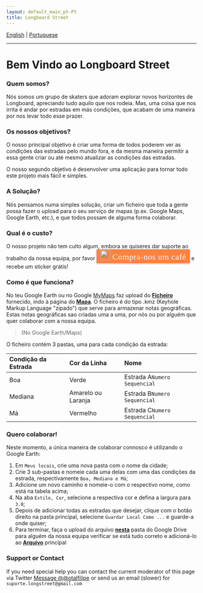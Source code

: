 ```yaml
---
layout: default_main_pt-Pt
title: Longboard Street
---
```

[English](./index.html)  |  [Portuguese](./pt_PT/index_pt-Pt.html)
* * *
# Bem Vindo ao Longboard Street

### Quem somos?

Nós somos um grupo de skaters que adoram explorar novos horizontes de Longboard, apreciando tudo aquilo que nos rodeia. Mas, uma coisa que nos irrita é andar por estradas em más condições, que acabam de uma maneira por nos levar todo esse prazer.

### Os nossos objetivos?

O nosso principal objetivo é criar uma forma de todos poderem ver as condições das estradas pelo mundo fora, e da mesma maneira permitir a essa gente criar ou até mesmo atualizar as condições das estradas.

O nosso segundo objetivo é desenvolver uma aplicação para tornar todo este projeto mais fácil e simples.

### A Solução?

Nós pensamos numa simples solução, criar um ficheiro que toda a gente possa fazer o upload para o seu serviço de mapas (p.ex. Google Maps, Google Earth, etc.), e que todos possam de alguma forma colaborar.

### Qual é o custo?

O nosso projeto não tem culto algum, embora se quiseres dar suporte ao trabalho da nossa equipa, por favor <style>.bmc-button img{width: 27px !important;margin-bottom: 1px !important;box-shadow: none !important;border: none !important;vertical-align: middle !important;}.bmc-button{line-height: 36px !important;height:37px !important;text-decoration: none !important;display:inline-flex !important;color:#FFFFFF !important;background-color:#FF813F !important;border-radius: 3px !important;border: 1px solid transparent !important;padding: 1px 9px !important;font-size: 22px !important;letter-spacing: 0.6px !important;box-shadow: 0px 1px 2px rgba(190, 190, 190, 0.5) !important;-webkit-box-shadow: 0px 1px 2px 2px rgba(190, 190, 190, 0.5) !important;margin: 0 auto !important;font-family:'Cookie', cursive !important;-webkit-box-sizing: border-box !important;box-sizing: border-box !important;-o-transition: 0.3s all linear !important;-webkit-transition: 0.3s all linear !important;-moz-transition: 0.3s all linear !important;-ms-transition: 0.3s all linear !important;transition: 0.3s all linear !important;}.bmc-button:hover, .bmc-button:active, .bmc-button:focus {-webkit-box-shadow: 0px 1px 2px 2px rgba(190, 190, 190, 0.5) !important;text-decoration: none !important;box-shadow: 0px 1px 2px 2px rgba(190, 190, 190, 0.5) !important;opacity: 0.85 !important;color:#FFFFFF !important;}</style><link href="https://fonts.googleapis.com/css?family=Cookie" rel="stylesheet"><a class="bmc-button" target="_blank" href="https://www.buymeacoffee.com/longstreet"><img src="https://bmc-cdn.nyc3.digitaloceanspaces.com/BMC-button-images/BMC-btn-logo.svg" alt="Compra-nos um café"><span style="margin-left:5px">Compra-nos um café</span></a> e recebe um sticker grátis!

### Como é que funciona?

No teu Google Earth ou no Google [MyMaps](https://www.google.com/mymaps/) faz upload do **[Ficheiro](./map-page.html)** fornecido, indo à página do **[Mapa](./map-page.html)**.
O ficheiro é do tipo .kmz (Keyhole Markup Language "zipado") que serve para armazenar notas geográficas. Estas notas geográficas sao criadas uma a uma, por nós ou por alguém que quer colaborar com a nossa equipa.

> (No Google Earth/Maps)

O ficheiro contém 3 pastas, uma para cada condição da estrada:

| Condição da Estrada |    Cor da Linha    |Nome                     |
|:---------------|:-----------------|:-------------------------|
| Boa | Verde |Estrada A`Numero Sequencial`|
| Mediana | Amarelo ou Laranja |Estrada B`Numero Sequencial`|
| Má | Vermelho |Estrada C`Numero Sequencial`|

### Quero colaborar!

Neste momento, a única maneira de colaborar connosco é utilizando o Google Earth:
1. Em `Meus locais`, crie uma nova pasta com o nome da cidade;
2. Crie 3 sub-pastas e nomeie cada uma delas com uma das condições da estrada, respectivamente `Boa, Mediana e Má`;
3. Adicione um novo caminho e nomeie-o com o respectivo nome, como está na tabela acima;
4. Na aba `Estilo, Cor`, selecione a respectiva cor e defina a largura para` 3.0`;
5. Depois de adicionar todas as estradas que desejar, clique com o botão direito na pasta principal, selecione `Guardar Local Como ...` e guarde-a onde quiser;
6. Para terminar, faça o upload do arquivo **[nesta](https://drive.google.com/drive/folders/1cl5e8y1r_LbsmGRDXbHvVvyDuzq1QqYB?usp=sharing)** pasta do Google Drive para alguém da nossa equipa verificar se está tudo correto e adicioná-lo ao **[Arquivo](./map-page.html)** principal


### Support or Contact

If you need special help you can contact the current moderator of this page via Twitter <a href="https://twitter.com/messages/compose?recipient_id=4897576721&ref_src=twsrc%5Etfw" class="twitter-dm-button" data-size="large" data-screen-name="@otalfilipe" data-show-count="false">Message @@otalfilipe</a><script async src="https://platform.twitter.com/widgets.js" charset="utf-8"></script>
or send us an email (slower) for ```suporte.longstreet@gmail.com```
